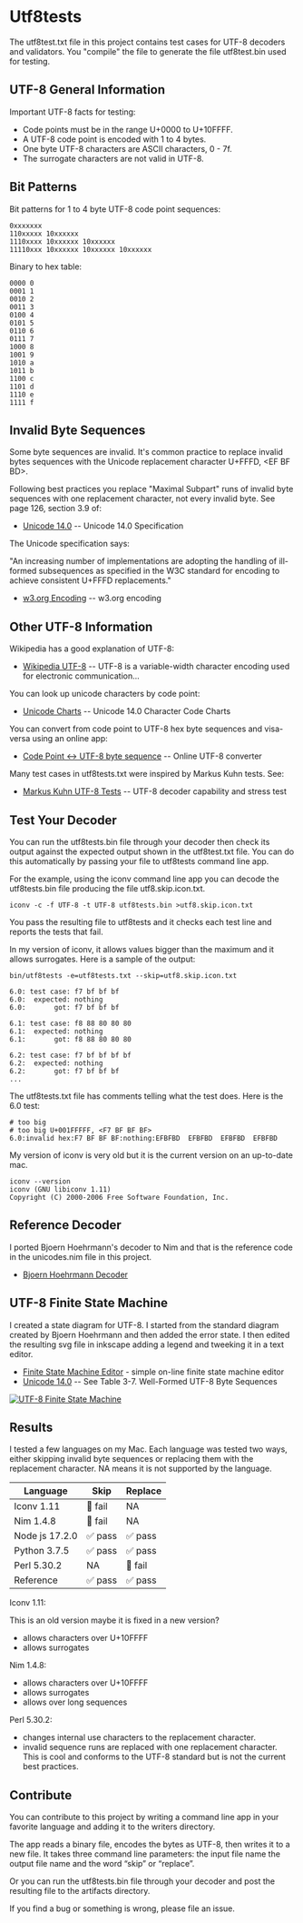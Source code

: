 # Utf8tests

The utf8test.txt file in this project contains test cases for UTF-8
decoders and validators.  You "compile" the file to generate the file
utf8test.bin used for testing.

## UTF-8 General Information

Important UTF-8 facts for testing:

* Code points must be in the range U+0000 to U+10FFFF.
* A UTF-8 code point is encoded with 1 to 4 bytes.
* One byte UTF-8 characters are ASCII characters, 0 - 7f.
* The surrogate characters are not valid in UTF-8.

## Bit Patterns

Bit patterns for 1 to 4 byte UTF-8 code point sequences:

~~~
0xxxxxxx
110xxxxx 10xxxxxx
1110xxxx 10xxxxxx 10xxxxxx
11110xxx 10xxxxxx 10xxxxxx 10xxxxxx
~~~

Binary to hex table:

~~~
0000 0
0001 1
0010 2
0011 3
0100 4
0101 5
0110 6
0111 7
1000 8
1001 9
1010 a
1011 b
1100 c
1101 d
1110 e
1111 f
~~~

## Invalid Byte Sequences

Some byte sequences are invalid. It's common practice to replace
invalid bytes sequences with the Unicode replacement character
U+FFFD, &lt;EF BF BD&gt;.

Following best practices you replace "Maximal Subpart" runs of invalid
byte sequences with one replacement character, not every invalid
byte. See page 126, section 3.9 of:

* [Unicode 14.0](https://www.unicode.org/versions/Unicode14.0.0/ch03.pdf) -- Unicode 14.0 Specification

The Unicode specification says:

"An increasing number of implementations are adopting the handling of
ill-formed subsequences as specified in the W3C standard for encoding
to achieve consistent U+FFFD replacements."

* [w3.org Encoding](http://www.w3.org/TR/encoding/) -- w3.org encoding

## Other UTF-8 Information

Wikipedia has a good explanation of UTF-8:

* [Wikipedia UTF-8](https://en.wikipedia.org/wiki/UTF-8) -- UTF-8 is a variable-width character encoding used for electronic communication...

You can look up unicode characters by code point:

* [Unicode Charts](https://unicode.org/charts/) -- Unicode 14.0 Character Code Charts

You can convert from code point to UTF-8 hex byte sequences and
visa-versa using an online app:

* [Code Point <-> UTF-8 byte sequence](https://www.cogsci.ed.ac.uk/~richard/utf-8.cgi) -- Online UTF-8 converter

Many test cases in utf8tests.txt were inspired by Markus Kuhn tests. See:

* [Markus Kuhn UTF-8 Tests](https://www.cl.cam.ac.uk/~mgk25/ucs/examples/UTF-8-test.txt) -- UTF-8 decoder capability and stress test

## Test Your Decoder

You can run the utf8tests.bin file through your decoder then check its
output against the expected output shown in the utf8test.txt file. You
can do this automatically by passing your file to utf8tests command
line app.

For the example, using the iconv command line app you can decode the
utf8tests.bin file producing the file utf8.skip.icon.txt.

~~~
iconv -c -f UTF-8 -t UTF-8 utf8tests.bin >utf8.skip.icon.txt
~~~

You pass the resulting file to utf8tests and it checks each test line and
reports the tests that fail.

In my version of iconv, it allows values bigger than the maximum and
it allows surrogates. Here is a sample of the output:

~~~
bin/utf8tests -e=utf8tests.txt --skip=utf8.skip.icon.txt

6.0: test case: f7 bf bf bf
6.0:  expected: nothing
6.0:       got: f7 bf bf bf

6.1: test case: f8 88 80 80 80
6.1:  expected: nothing
6.1:       got: f8 88 80 80 80

6.2: test case: f7 bf bf bf bf
6.2:  expected: nothing
6.2:       got: f7 bf bf bf
...
~~~

The utf8tests.txt file has comments telling what the test does. Here
is the 6.0 test:

~~~
# too big
# too big U+001FFFFF, <F7 BF BF BF>
6.0:invalid hex:F7 BF BF BF:nothing:EFBFBD  EFBFBD  EFBFBD  EFBFBD
~~~

My version of iconv is very old but it is the current version on an
up-to-date mac.

~~~
iconv --version
iconv (GNU libiconv 1.11)
Copyright (C) 2000-2006 Free Software Foundation, Inc.
~~~

## Reference Decoder

I ported Bjoern Hoehrmann's decoder to Nim and that is the reference
code in the unicodes.nim file in this project.

* [Bjoern Hoehrmann Decoder](http://bjoern.hoehrmann.de/utf-8/decoder/dfa/)

## UTF-8 Finite State Machine

I created a state diagram for UTF-8. I started from the standard
diagram created by Bjoern Hoehrmann and then added the error state. I
then edited the resulting svg file in inkscape adding a legend and
tweeking it in a text editor.

* [Finite State Machine Editor](http://madebyevan.com/fsm/) - simple on-line finite state machine editor
* [Unicode 14.0](https://www.unicode.org/versions/Unicode14.0.0/ch03.pdf) -- See Table 3-7. Well-Formed UTF-8 Byte Sequences


[![UTF-8 Finite State Machine](utf8statemachine.svg)](#utf-8-finite-state-machine)

## Results

I tested a few languages on my Mac. Each language was tested two ways,
either skipping invalid byte sequences or replacing them with the
replacement character.  NA means it is not supported by the language.

| Language  | Skip | Replace |
| ----- | ---- | ------- |
| Iconv 1.11  | 🛑 fail | NA |
| Nim 1.4.8 | 🛑 fail | NA |
| Node js 17.2.0 | ✅ pass | ✅ pass |
| Python 3.7.5 | ✅ pass | ✅ pass |
| Perl 5.30.2 | NA | 🛑 fail |
| Reference | ✅ pass | ✅ pass |

Iconv 1.11:

This is an old version maybe it is fixed in a new version?

* allows characters over U+10FFFF
* allows surrogates

Nim 1.4.8:

* allows characters over U+10FFFF
* allows surrogates
* allows over long sequences

Perl 5.30.2:

* changes internal use characters to the replacement character.
* invalid sequence runs are replaced with one replacement
  character. This is cool and conforms to the UTF-8 standard but is
  not the current best practices.

## Contribute

You can contribute to this project by writing a command line app in
your favorite language and adding it to the writers directory.

The app reads a binary file, encodes the bytes as UTF-8, then writes
it to a new file. It takes three command line parameters: the input
file name the output file name and the word “skip” or “replace”.

Or you can run the utf8tests.bin file through your decoder and post
the resulting file to the artifacts directory.

If you find a bug or something is wrong, please file an issue.
